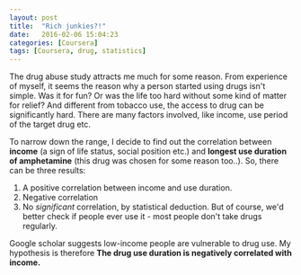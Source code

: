 ```yaml
---
layout: post
title:  "Rich junkies?!"
date:   2016-02-06 15:04:23
categories: [Coursera]
tags: [Coursera, drug, statistics]
---
```

The drug abuse study attracts me much for some reason. From experience of myself, it seems the reason why a person started using drugs isn't simple. Was it for fun? Or was the life too hard without some kind of matter for relief? And different from tobacco use, the access to drug can be significantly hard. There are many factors involved, like income, use period of the target drug etc.

To narrow down the range, I decide to find out the correlation between **income** (a sign of life status, social position etc.) and **longest use duration of amphetamine** (this drug was chosen for some reason too..). So, there can be three results:
1. A positive correlation between income and use duration.
2. Negative correlation
3. No *significant* correlation, by statistical deduction.
But of course, we'd better check if people ever use it - most people don't take drugs regularly.

Google scholar suggests low-income people are vulnerable to drug use. My hypothesis is therefore **The drug use duration is negatively correlated with income.**